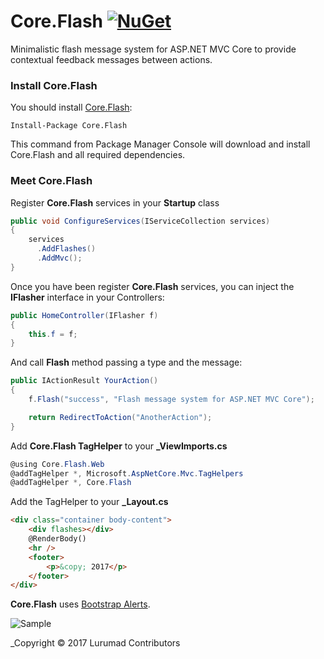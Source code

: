 # Core.Flash [![NuGet](https://img.shields.io/nuget/v/Core.Flash.svg)](https://www.nuget.org/packages/Core.Flash/)

Minimalistic flash message system for ASP.NET MVC Core to provide contextual feedback messages between actions.

### Install Core.Flash

You should install [Core.Flash](https://www.nuget.org/packages/Core.Flash/):

    Install-Package Core.Flash
    
This command from Package Manager Console will download and install Core.Flash and all required dependencies.

### Meet Core.Flash

Register **Core.Flash** services in your **Startup** class

```csharp
public void ConfigureServices(IServiceCollection services)
{
    services
      .AddFlashes()
      .AddMvc();
}
```
Once you have been register **Core.Flash** services, you can inject the **IFlasher** interface in your Controllers:

```csharp
public HomeController(IFlasher f)
{
    this.f = f;
}
```
And call **Flash** method passing a type and the message:

```csharp
public IActionResult YourAction()
{
    f.Flash("success", "Flash message system for ASP.NET MVC Core");

    return RedirectToAction("AnotherAction");
}
```
Add **Core.Flash TagHelper** to your **_ViewImports.cs**

```csharp
@using Core.Flash.Web
@addTagHelper *, Microsoft.AspNetCore.Mvc.TagHelpers
@addTagHelper *, Core.Flash
```
Add the TagHelper to your **_Layout.cs**

```html
<div class="container body-content">
    <div flashes></div>
    @RenderBody()
    <hr />
    <footer>
        <p>&copy; 2017</p>
    </footer>
</div>
```

**Core.Flash** uses [Bootstrap Alerts](https://v4-alpha.getbootstrap.com/components/alerts/).

![Sample](https://github.com/lurumad/core-flash/blob/master/assets/flash.gif)

_Copyright &copy; 2017 Lurumad Contributors

